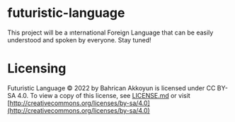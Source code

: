 # futuristic-language

This project will be a ınternational Foreign Language that can be easily understood and spoken by everyone. Stay tuned!

# Licensing

Futuristic Language © 2022 by Bahrican Akkoyun is licensed under CC BY-SA 4.0. To view a copy of this license, see [LICENSE.md](LICENSE.md) or visit [http://creativecommons.org/licenses/by-sa/4.0](http://creativecommons.org/licenses/by-sa/4.0)
